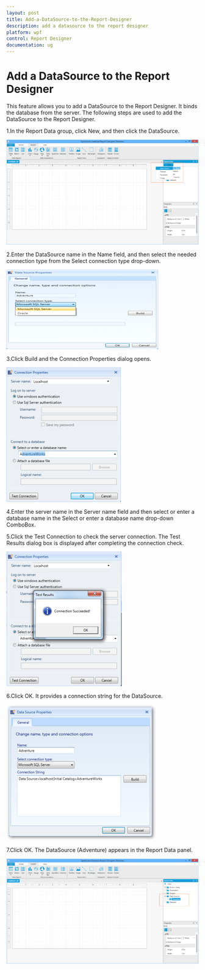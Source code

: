 ```yaml
---
layout: post
title: Add-a-DataSource-to-the-Report-Designer
description: add a datasource to the report designer
platform: wpf
control: Report Designer
documentation: ug
---
```


# Add a DataSource to the Report Designer

This feature allows you to add a DataSource to the Report Designer. It binds the database from the server. The following steps are used to add the DataSource to the Report Designer.

1.In the Report Data group, click New, and then click the DataSource.



   ![C:/Users/arshiazeba/AppData/Local/Microsoft/Windows/Temporary Internet Files/Content.Word/Fig7.png](Add-a-DataSource-to-the-Report-Designer_images/Add-a-DataSource-to-the-Report-Designer_img1.png)



2.Enter the DataSource name in the Name field, and then select the needed connection type from the Select connection type drop-down.



  ![](Add-a-DataSource-to-the-Report-Designer_images/Add-a-DataSource-to-the-Report-Designer_img2.png)



3.Click Build and the Connection Properties dialog opens.


   ![C:/Users/radhas/Desktop/IMG1.png](Add-a-DataSource-to-the-Report-Designer_images/Add-a-DataSource-to-the-Report-Designer_img3.png)



4.Enter the server name in the Server name field and then select or enter a database name in the Select or enter a database name drop-down ComboBox.

5.Click the Test Connection to check the server connection. The Test Results dialog box is displayed after completing the connection check.





   ![C:/Users/radhas/Desktop/IMG2.png](Add-a-DataSource-to-the-Report-Designer_images/Add-a-DataSource-to-the-Report-Designer_img4.png)



6.Click OK. It provides a connection string for the DataSource. 



   ![C:/Users/radhas/Desktop/sshot-1.png](Add-a-DataSource-to-the-Report-Designer_images/Add-a-DataSource-to-the-Report-Designer_img5.png)



7.Click OK. The DataSource (Adventure) appears in the Report Data panel.

   ![C:/Users/arshiazeba/AppData/Local/Microsoft/Windows/Temporary Internet Files/Content.Word/Fig12.png](Add-a-DataSource-to-the-Report-Designer_images/Add-a-DataSource-to-the-Report-Designer_img6.png)



